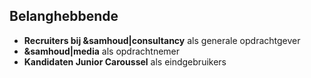 ## Belanghebbende

* **Recruiters bij &samhoud|consultancy** als generale opdrachtgever
* **&samhoud|media** als opdrachtnemer
* **Kandidaten Junior Caroussel** als eindgebruikers